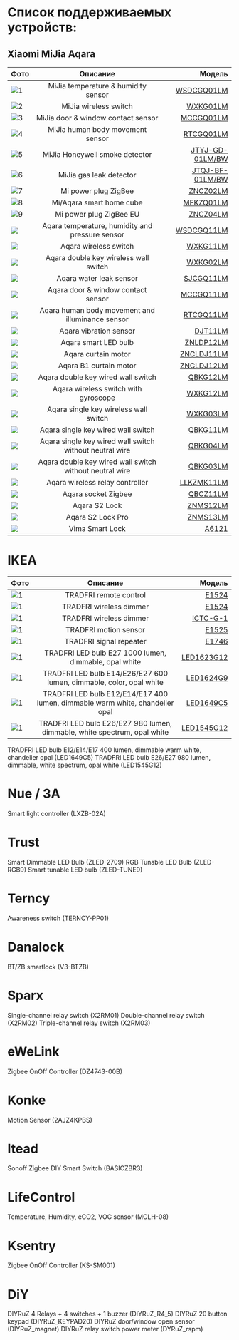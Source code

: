 # Список поддерживаемых устройств:
## Xiaomi MiJia Aqara


| Фото  | Описание  | Модель |
|:------------- |:---------------:| -------------:|
| ![1](/Gateway/devices/img/WSDCGQ01LM.jpg)      | MiJia temperature & humidity sensor|[WSDCGQ01LM](/WSDCGQ01LM.md) |
| ![2](/devices/img/WXKG01LM.jpg)       | MiJia wireless switch |[WXKG01LM](/WXKG01LM.md)
| ![3](/devices/img/MCCGQ01LM.jpg)       | MiJia door & window contact sensor |[MCCGQ01LM](/MCCGQ01LM.md)
| ![4](/devices/img/RTCGQ01LM.jpg)       | MiJia human body movement sensor |[RTCGQ01LM](/RTCGQ01LM.md)
| ![5](/devices/img/JTYJ-GD-01LM_BW.jpg)        | MiJia Honeywell smoke detector |[JTYJ-GD-01LM/BW](/JTYJ-GD-01LM_BW.md)
| ![6](/devices/img/JTQJ-BF-01LM_BW.jpg)      | MiJia gas leak detector |[JTQJ-BF-01LM/BW](/JTQJ-BF-01LM_BW.md)
| ![7](/devices/img/ZNCZ02LM.jpg)      | Mi power plug ZigBee |[ZNCZ02LM](/ZNCZ02LM.md)
| ![8](/devices/img/MFKZQ01LM.jpg)      | Mi/Aqara smart home cube|[MFKZQ01LM](/MFKZQ01LM.md])
| ![9](/devices/img/ZNCZ04LM.jpg)      | Mi power plug ZigBee EU |[ZNCZ04LM](/ZNCZ04LM.md)
| ![](/devices/img/WSDCGQ11LM.jpg)      | Aqara temperature, humidity and pressure sensor |[WSDCGQ11LM](/WSDCGQ11LM.md)
| ![](/devices/img/WXKG11LM.jpg)      | Aqara wireless switch|[WXKG11LM](/WXKG11LM.md)
| ![](/devices/img/WXKG02LM.jpg)      | Aqara double key wireless wall switch |[WXKG02LM](/WXKG02LM.md)
| ![](/devices/img/SJCGQ11LM.jpg)      | Aqara water leak sensor|[SJCGQ11LM](/SJCGQ11LM.md)
| ![](/devices/img/RTCGQ11LM.jpg)      | Aqara door & window contact sensor |[MCCGQ11LM](/MCCGQ11LM.md)
| ![](/devices/img/RTCGQ01LM.jpg)      | Aqara human body movement and illuminance sensor |[RTCGQ11LM](/RTCGQ11LM.md)
| ![](/devices/img/DJT11LM.jpg)      | Aqara vibration sensor |[DJT11LM](/DJT11LM.md)
| ![](/devices/img/ZNLDP12LM.jpg)      | Aqara smart LED bulb |[ZNLDP12LM](/ZNLDP12LM.md)
| ![](/devices/img/ZNCLDJ11LM.jpg)      | Aqara curtain motor |[ZNCLDJ11LM](/ZNCLDJ11LM.md)
| ![](/devices/img/ZNCLDJ12LM.jpg)      | Aqara B1 curtain motor |[ZNCLDJ12LM](/ZNCLDJ12LM.md)
| ![](/devices/img/QBKG12LM.jpg)      | Aqara double key wired wall switch |[QBKG12LM](/QBKG12LM.md)
| ![](/devices/img/WXKG12LM.jpg)      | Aqara wireless switch with gyroscope |[WXKG12LM](/WXKG12LM.md)
| ![](/devices/img/WXKG03LM.jpg)      | Aqara single key wireless wall switch |[WXKG03LM](/WXKG03LM.md)
| ![](/devices/img/QBKG11LM.jpg)      | Aqara single key wired wall switch |[QBKG11LM](/QBKG11LM.md)
| ![](/devices/img/QBKG04LM.jpg)      | Aqara single key wired wall switch without neutral wire |[QBKG04LM](/QBKG04LM.md)
| ![](/devices/img/QBKG03LM.jpg)      | Aqara double key wired wall switch without neutral wire |[QBKG03LM](/QBKG03LM.md)
| ![](/devices/img/LLKZMK11LM.jpg)      | Aqara wireless relay controller |[LLKZMK11LM](/LLKZMK11LM.md)
| ![](/devices/img/QBCZ11LM.jpg)      | Aqara socket Zigbee|[QBCZ11LM](/QBCZ11LM.md)
| ![](/devices/img/ZNMS12LM.jpg)      | Aqara S2 Lock |[ZNMS12LM](/ZNMS12LM.md)
| ![](/devices/img/ZNMS13LM.jpg)      | Aqara S2 Lock Pro |[ZNMS13LM](/ZNMS13LM.md)
| ![](/devices/img/A6121.jpg)      | Vima Smart Lock |[A6121](/A6121.md)

# IKEA 

| Фото  | Описание  | Модель |
|:------------- |:---------------:| -------------:|
| ![1](/devices/img/E1524.jpg)      | TRADFRI remote control|[E1524](/E1524.md) |
| ![1](/devices/img/E1524.jpg)      | TRADFRI wireless dimmer|[E1524](/E1524.md) |
| ![1](/devices/img/ICTC-G-1.jpg)      | TRADFRI wireless dimmer |[ICTC-G-1](/ICTC-G-1.md) |
| ![1](/devices/img/E1525.jpg)      | TRADFRI motion sensor|[E1525](/E1525.md) |
| ![1](/devices/img/E1746.jpg)      | TRADFRI signal repeater|[E1746](/E1746.md) |
| ![1](/devices/img/LED1623G12.jpg)      | TRADFRI LED bulb E27 1000 lumen, dimmable, opal white|[LED1623G12](/LED1623G12.md) |
| ![1](/devices/img/LED1624G9.jpg)      | TRADFRI LED bulb E14/E26/E27 600 lumen, dimmable, color, opal white|[LED1624G9](/LED1624G9.md) |
| ![1](/devices/img/LED1649C5.jpg)      |TRADFRI LED bulb E12/E14/E17 400 lumen, dimmable warm white, chandelier opal|[LED1649C5](/LED1649C5.md) |
| ![1](/devices/img/LED1545G12.jpg)      | TRADFRI LED bulb E26/E27 980 lumen, dimmable, white spectrum, opal white|[LED1545G12](/LED1545G12.md) |


        
TRADFRI LED bulb E12/E14/E17 400 lumen, dimmable warm white, chandelier opal (LED1649C5)
TRADFRI LED bulb E26/E27 980 lumen, dimmable, white spectrum, opal white (LED1545G12)

# Nue / 3A
Smart light controller (LXZB-02A)

# Trust 
Smart Dimmable LED Bulb (ZLED-2709)
RGB Tunable LED Bulb (ZLED-RGB9)
Smart tunable LED bulb (ZLED-TUNE9)

# Terncy 
Awareness switch (TERNCY-PP01)

# Danalock 
BT/ZB smartlock (V3-BTZB)

#  Sparx 
Single-channel relay switch (X2RM01)
Double-channel relay switch (X2RM02)
Triple-channel relay switch (X2RM03)

# eWeLink 
Zigbee OnOff Controller (DZ4743-00B)

# Konke 
Motion Sensor (2AJZ4KPBS)

# Itead 
Sonoff Zigbee DIY Smart Switch (BASICZBR3)

#  LifeControl 
Temperature, Humidity, eCO2, VOC sensor (MCLH-08)

#  Ksentry 
Zigbee OnOff Controller (KS-SM001)

#  DiY 
DIYRuZ 4 Relays + 4 switches + 1 buzzer (DIYRuZ_R4_5)
DIYRuZ 20 button keypad (DIYRuZ_KEYPAD20)
DIYRuZ door/window open sensor (DIYRuZ_magnet)
DIYRuZ relay switch power meter (DYRuZ_rspm)
